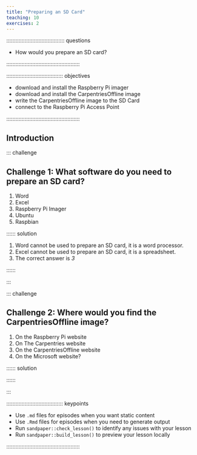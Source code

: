 ```yaml
---
title: "Preparing an SD Card"
teaching: 10
exercises: 2
---
```


:::::::::::::::::::::::::::::::::::::: questions 

- How would you prepare an SD card?

::::::::::::::::::::::::::::::::::::::::::::::::

::::::::::::::::::::::::::::::::::::: objectives

- download and install the Raspberry Pi imager
- download and install the CarpentriesOffline image
- write the CarpentriesOffline image to the SD Card
- connect to the Raspberry Pi Access Point

::::::::::::::::::::::::::::::::::::::::::::::::

## Introduction


::: challenge 

## Challenge 1: What software do you need to prepare an SD card?

1. Word
2. Excel
3. Raspberry Pi Imager
4. Ubuntu
5. Raspbian

:::::: solution

1. Word cannot be used to prepare an SD card, it is a word processor.
3. Excel cannot be used to prepare an SD card, it is a spreadsheet.
4. The correct answer is *3*

::::::

:::

::: challenge

## Challenge 2: Where would you find the CarpentriesOffline image?

1. On the Raspberry Pi website
2. On The Carpentries website
3. On the CarpentriesOffline website
4. On the Microsoft website?

:::::: solution

::::::

:::

::::::::::::::::::::::::::::::::::::: keypoints 

- Use `.md` files for episodes when you want static content
- Use `.Rmd` files for episodes when you need to generate output
- Run `sandpaper::check_lesson()` to identify any issues with your lesson
- Run `sandpaper::build_lesson()` to preview your lesson locally

::::::::::::::::::::::::::::::::::::::::::::::::

[r-markdown]: https://rmarkdown.rstudio.com/
